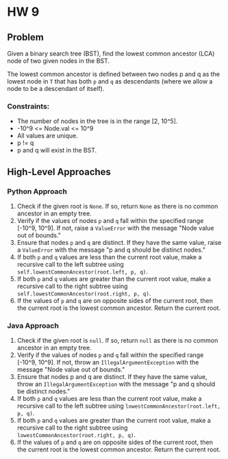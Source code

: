 # HW 9

## Problem
Given a binary search tree (BST), find the lowest common ancestor (LCA) node of two given nodes in the BST.

The lowest common ancestor is defined between two nodes p and q as the lowest node in `T` that has both `p` and `q` as descendants (where we allow a node to be a descendant of itself).

### Constraints:

- The number of nodes in the tree is in the range [2, 10^5].
- -10^9 <= Node.val <= 10^9
- All values are unique.
- p != q
- p and q will exist in the BST.

## High-Level Approaches

### Python Approach

1. Check if the given root is `None`. If so, return `None` as there is no common ancestor in an empty tree.
2. Verify if the values of nodes `p` and `q` fall within the specified range [-10^9, 10^9]. If not, raise a `ValueError` with the message "Node value out of bounds."
3. Ensure that nodes `p` and `q` are distinct. If they have the same value, raise a `ValueError` with the message "p and q should be distinct nodes."
4. If both `p` and `q` values are less than the current root value, make a recursive call to the left subtree using `self.lowestCommonAncestor(root.left, p, q)`.
5. If both `p` and `q` values are greater than the current root value, make a recursive call to the right subtree using `self.lowestCommonAncestor(root.right, p, q)`.
6. If the values of `p` and `q` are on opposite sides of the current root, then the current root is the lowest common ancestor. Return the current root.

### Java Approach

1. Check if the given root is `null`. If so, return `null` as there is no common ancestor in an empty tree.
2. Verify if the values of nodes `p` and `q` fall within the specified range [-10^9, 10^9]. If not, throw an `IllegalArgumentException` with the message "Node value out of bounds."
3. Ensure that nodes p and q are distinct. If they have the same value, throw an `IllegalArgumentException` with the message "p and q should be distinct nodes."
4. If both `p` and `q` values are less than the current root value, make a recursive call to the left subtree using `lowestCommonAncestor(root.left, p, q)`.
5. If both `p` and `q` values are greater than the current root value, make a recursive call to the right subtree using `lowestCommonAncestor(root.right, p, q)`.
6. If the values of `p` and `q` are on opposite sides of the current root, then the current root is the lowest common ancestor. Return the current root.
